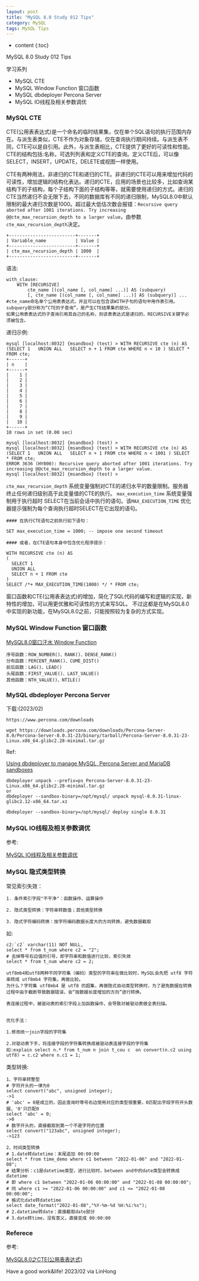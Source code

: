 ```yaml
---
layout: post
title: "MySQL 8.0 Study 012 Tips"
category: MySQL
tags: MySQL Tips
---
```


* content
{:toc}

MySQL 8.0 Study 012 Tips

学习系列
- MySQL CTE
- MySQL Window Function 窗口函数
- MySQL dbdeployer Percona Server 
- MySQL IO线程及相关参数调优







### MySQL CTE

CTE(公用表表达式)是一个命名的临时结果集，仅在单个SQL语句的执行范围内存在。与派生表类似，CTE不作为对象存储，仅在查询执行期间持续。与派生表不同，CTE可以是自引用。此外，与派生表相比，CTE提供了更好的可读性和性能。CTE的结构包括:名称，可选列列表和定义CTE的查询。定义CTE后，可以像SELECT，INSERT，UPDATE，DELETE或视图一样使用。

CTE有两种用法，非递归的CTE和递归的CTE。非递归的CTE可以用来增加代码的可读性，增加逻辑的结构化表达。递归的CTE，应用的场景也比较多，比如查询某结构下的子结构，每个子结构下面的子结构等等，就需要使用递归的方式。递归的CTE当然递归不会无限下去，不同的数据库有不同的递归限制，MySQL8.0中默认限制的最大递归次数是1000。超过最大低估次数会报错：`Recursive query aborted after 1001 iterations. Try increasing @@cte_max_recursion_depth to a larger value`，由参数`cte_max_recursion_depth`决定。

```
+-------------------------+-------+
| Variable_name           | Value |
+-------------------------+-------+
| cte_max_recursion_depth | 1000  |
+-------------------------+-------+
```

语法:

```
with_clause:
    WITH [RECURSIVE]
        cte_name [(col_name [, col_name] ...)] AS (subquery)
        [, cte_name [(col_name [, col_name] ...)] AS (subquery)] ...
#cte_name命名单个公用表表达式，并且可以在包含该WITH子句的语句中用作表引用。
subquery部分称为“CTE的子查询”，是产生CTE结果集的部分。
如果公用表表达式的子查询引用其自己的名称，则该表表达式是递归的，RECURSIVE关键字必须被包含。
```

递归示例:
```
mysql [localhost:8032] {msandbox} (test) > WITH RECURSIVE cte (n) AS (SELECT 1   UNION ALL   SELECT n + 1 FROM cte WHERE n < 10 ) SELECT * FROM cte;
+------+
| n    |
+------+
|    1 |
|    2 |
|    3 |
|    4 |
|    5 |
|    6 |
|    7 |
|    8 |
|    9 |
|   10 |
+------+
10 rows in set (0.00 sec)

mysql [localhost:8032] {msandbox} (test) > 
mysql [localhost:8032] {msandbox} (test) > WITH RECURSIVE cte (n) AS (SELECT 1   UNION ALL   SELECT n + 1 FROM cte WHERE n < 1001 ) SELECT * FROM cte;
ERROR 3636 (HY000): Recursive query aborted after 1001 iterations. Try increasing @@cte_max_recursion_depth to a larger value.
mysql [localhost:8032] {msandbox} (test) > 
```

`cte_max_recursion_depth` 系统变量强制对CTE的递归水平的数量限制。服务器终止任何递归级别高于此变量值的CTE的执行。
`max_execution_time` 系统变量强制用于执行超时 SELECT在当前会话中执行的语句。该`MAX_EXECUTION_TIME` 优化器提示强制为每个查询执行超时SELECT在它出现的语句。

```
#### 在执行CTE语句之前执行如下语句：

SET max_execution_time = 1000; -- impose one second timeout

#### 或者，在CTE语句本身中包含优化程序提示：

WITH RECURSIVE cte (n) AS
(
  SELECT 1
  UNION ALL
  SELECT n + 1 FROM cte
)
SELECT /*+ MAX_EXECUTION_TIME(1000) */ * FROM cte;
```

窗口函数和CTE(公用表表达式)的增加，简化了SQL代码的编写和逻辑的实现，新特性的增加，可以用更优雅和可读性的方式来写SQL。
不过这都是在MySQL8.0中实现的新功能，在MySQL8.0之前，只能按照较为复杂的方式实现。

### MySQL Window Function 窗口函数

[MySQL8.0窗口汗水 Window Function](https://dev.mysql.com/doc/refman/8.0/en/window-function-descriptions.html)
```
序号函数：ROW_NUMBER()、RANK()、DENSE_RANK()
分布函数：PERCENT_RANK()、CUME_DIST()
前后函数：LAG()、LEAD()
头尾函数：FIRST_VALUE()、LAST_VALUE()
其他函数：NTH_VALUE()、NTILE()
```


### MySQL dbdeployer Percona Server 

下载:(2023/02)
```
https://www.percona.com/downloads

wget https://downloads.percona.com/downloads/Percona-Server-8.0/Percona-Server-8.0.31-23/binary/tarball/Percona-Server-8.0.31-23-Linux.x86_64.glibc2.28-minimal.tar.gz
```

Ref:

[Using dbdeployer to manage MySQL, Percona Server and MariaDB sandboxes](https://www.percona.com/blog/using-dbdeployer-to-manage-mysql-percona-server-and-mariadb-sandboxes/)

```
dbdeployer unpack --prefix=ps Percona-Server-8.0.31-23-Linux.x86_64.glibc2.28-minimal.tar.gz
or
dbdeployer --sandbox-binary=/opt/mysql/ unpack mysql-8.0.31-linux-glibc2.12-x86_64.tar.xz 

dbdeployer --sandbox-binary=/opt/mysql/ deploy single 8.0.31
```

### MySQL IO线程及相关参数调优

参考:

[MySQL IO线程及相关参数调优](https://www.cnblogs.com/geaozhang/p/7214257.html)

### MySQL 隐式类型转换

常见索引失效：

```
1. 条件索引字段"不干净"：函数操作、运算操作

2. 隐式类型转换：字符串转数值；其他类型转换

3. 隐式字符编码转换：按字符编码数据长度大的方向转换，避免数据截取
```

如:

```
c2:`c2` varchar(11) NOT NULL,
select * from t_num where c2 = "2";
# 去掉等号右边值的引号，即字符串和数值进行比较，索引失效
select * from t_num where c2 = 2;
```

```
utf8mb4和utf8两种不同字符集（编码）类型的字符串在做比较时，MySQL会先把 utf8 字符串转成 utf8mb4 字符集，再做比较。
为什么？字符集 utf8mb4 是 utf8 的超集，再做隐式自动类型转换时，为了避免数据在转换过程中由于截断导致数据错误，会“按数据长度增加的方向”进行转换。

表连接过程中，被驱动表的索引字段上加函数操作，会导致对被驱动表做全表扫描。


优化手法：

1.修改统一join字段的字符集

2.对驱动表下手，将连接字段的字符集转换成被驱动表连接字段的字符集
如:explain select n.* from t_num n join t_cou c  on convert(n.c2 using utf8) = c.c2 where n.c1 = 1;
```

类型转换:
```
1、字符串转整型
# 字符开头的一律为0
select convert("abc", unsigned integer);
->1
# 'abc' = 0是成立的，因此查询时等号右边使用对应的类型很重要，0匹配出字段字符开头数据，'0'只匹配0
select 'abc' = 0;
->0
# 数字开头的，直接截取到第一个不是字符的位置
select convert("123abc", unsigned integer);
->123

2、时间类型转换
# 1.date转datetime：末尾追加 00:00:00
select * from time_demo where c1 between "2022-01-06" and "2022-01-08";
# 结果分析：c1是datetime类型，进行比较时，between and中的date类型会转换成datetime
# 即 where c1 between "2022-01-06 00:00:00" and "2022-01-08 00:00:00";
# 同 where c1 >= "2022-01-06 00:00:00" and c1 <= "2022-01-08 00:00:00";
# 格式化date转datetime
select date_format("2022-01-08","%Y-%m-%d %H:%i:%s");
# 2.datetime转date：直接截取date部分
# 3.date转time，没有意义，直接变成 00:00:00
```


### Referece

参考:

[MySQL8.0之CTE(公用表表达式)](https://developer.aliyun.com/article/719994)


Have a good work&life! 2023/02 via LinHong



